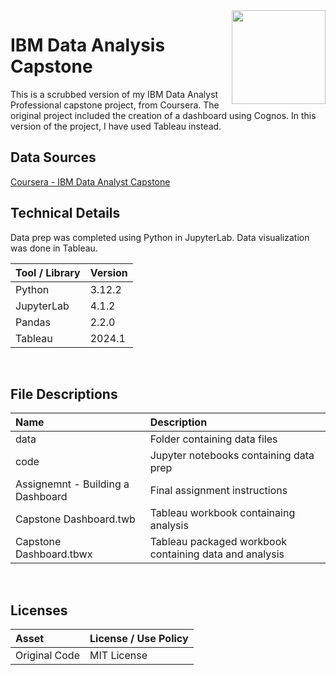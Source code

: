 <img align="right" height="150" src="https://user-images.githubusercontent.com/107127279/233161463-b4e5627d-1258-4050-80d2-d83a2abd50e7.png">

# IBM Data Analysis Capstone
This is a scrubbed version of my IBM Data Analyst Professional capstone project, from Coursera. The original project included the creation of a dashboard using Cognos. In this version of the project, I have used Tableau instead.
</br> 

## Data Sources
[Coursera - IBM Data Analyst Capstone](https://www.coursera.org/learn/ibm-data-analyst-capstone-project)
</br> 

## Technical Details
Data prep was completed using Python in JupyterLab. Data visualization was done in Tableau.</br> 


| Tool / Library  | Version |
| :-------------  | :------ |
| Python          | 3.12.2  |
| JupyterLab      | 4.1.2   |
| Pandas          | 2.2.0   |
| Tableau         | 2024.1  |

</br> 

## File Descriptions

| Name                                       | Description                                                                    |
| :----------------------------------------- | :----------------------------------------------------------------------------- |
| data                                       | Folder containing data files                                                   |
| code                                       | Jupyter notebooks containing data prep                                         |
| Assignemnt - Building a Dashboard          | Final assignment instructions                                                  |
| Capstone Dashboard.twb                     | Tableau workbook containaing analysis                                          |
| Capstone Dashboard.tbwx                    | Tableau packaged workbook containing data and analysis                         |


</br>

## Licenses

| Asset                                    | License / Use Policy         |
| :--------------------------------------- | :--------------------------- |
| Original Code                            | MIT License                  |
